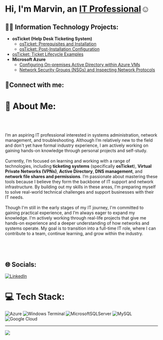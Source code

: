 <h1>Hi, I'm Marvin, an <a href="https://linkedin.com/in/marvin-sanchez-7ba900325">IT Professional</a>☺</h1>

<h2>👨‍💻 Information Technology Projects:</h2>

- <b>osTicket (Help Desk Ticketing System)</b>
  - [osTicket: Prerequisites and Installation](https://github.com/M-SanchZ/osticket-prereqs)
  - [osTicket: Post-Installation Configuration](https://github.com/M-SanchZ/M-SanchZ-oSticket-Post-Insallation-Configuration-)
- [osTicket: Ticket Lifecycle Examples](https://github.com/M-SanchZ/ticket-lifecycle)
- <b>Microsoft Azure</b>
  - [Configuring On-premises Active Directory within Azure VMs](https://github.com/M-SanchZ/configure-ad)
  - [Network Security Groups (NSGs) and Inspecting Network Protocols](https://github.com/M-SanchZ/azure-network-protocols)

<h2>🤳Connect with me:</h2>







# 💫 About Me:
<br><br><br>I’m an aspiring IT professional interested in systems administration, network management, and troubleshooting. Although I’m relatively new to the field and don't yet have formal industry experience, I am actively working on gaining hands-on knowledge through personal projects and self-study. <br><br>Currently, I’m focused on learning and working with a range of technologies, including **ticketing systems** (specifically **osTicket**), **Virtual Private Networks (VPNs)**, **Active Directory**, **DNS management**, and **network file shares and permissions**. I’m passionate about mastering these tools because I believe they form the backbone of IT support and network infrastructure. By building out my skills in these areas, I’m preparing myself to solve real-world technical challenges and support businesses with their IT needs.<br><br>Though I'm still in the early stages of my IT journey, I'm committed to gaining practical experience, and I’m always eager to expand my knowledge. I'm actively working through real-life projects that give me hands-on experience and a deeper understanding of how networks and systems operate. My goal is to transition into a full-time IT role, where I can contribute to a team, continue learning, and grow within the industry.<br><br><br><br>


## 🌐 Socials:
[![LinkedIn](https://img.shields.io/badge/LinkedIn-%230077B5.svg?logo=linkedin&logoColor=white)](https://linkedin.com/in/https://www.linkedin.com/in/marvin-sanchez-7ba900325/)  

# 💻 Tech Stack:
![Azure](https://img.shields.io/badge/azure-%230072C6.svg?style=for-the-badge&logo=microsoftazure&logoColor=white) ![Windows Terminal](https://img.shields.io/badge/Windows%20Terminal-%234D4D4D.svg?style=for-the-badge&logo=windows-terminal&logoColor=white) ![MicrosoftSQLServer](https://img.shields.io/badge/Microsoft%20SQL%20Server-CC2927?style=for-the-badge&logo=microsoft%20sql%20server&logoColor=white) ![MySQL](https://img.shields.io/badge/mysql-4479A1.svg?style=for-the-badge&logo=mysql&logoColor=white) ![Google Cloud](https://img.shields.io/badge/GoogleCloud-%234285F4.svg?style=for-the-badge&logo=google-cloud&logoColor=white)

---
[![](https://visitcount.itsvg.in/api?id=M-SanchZ&icon=0&color=3)](https://visitcount.itsvg.in)

<!-- Proudly created with GPRM ( https://gprm.itsvg.in ) -->










